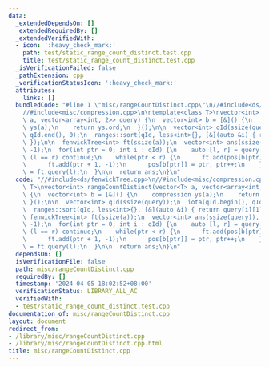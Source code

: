 ```yaml
---
data:
  _extendedDependsOn: []
  _extendedRequiredBy: []
  _extendedVerifiedWith:
  - icon: ':heavy_check_mark:'
    path: test/static_range_count_distinct.test.cpp
    title: test/static_range_count_distinct.test.cpp
  _isVerificationFailed: false
  _pathExtension: cpp
  _verificationStatusIcon: ':heavy_check_mark:'
  attributes:
    links: []
  bundledCode: "#line 1 \"misc/rangeCountDistinct.cpp\"\n//#include<ds/fenwickTree.cpp>\n\
    //#include<misc/compression.cpp>\n\ntemplate<class T>\nvector<int> rangeCountDistinct(vector<T>\
    \ a, vector<array<int, 2>> query) {\n  vector<int> b = [&]() {\n    compression\
    \ ys(a);\n    return ys.ord;\n  }();\n\n  vector<int> qId(ssize(query));\n  iota(qId.begin(),\
    \ qId.end(), 0);\n  ranges::sort(qId, less<int>{}, [&](auto &i) { return query[i][1];\
    \ });\n\n  fenwickTree<int> ft(ssize(a));\n  vector<int> ans(ssize(query)), pos(ssize(b),\
    \ -1);\n  for(int ptr = 0; int i : qId) {\n    auto [l, r] = query[i];\n    if\
    \ (l == r) continue;\n    while(ptr < r) {\n      ft.add(pos[b[ptr]] + 1, 1);\n\
    \      ft.add(ptr + 1, -1);\n      pos[b[ptr]] = ptr, ptr++;\n    }\n    ans[i]\
    \ = ft.query(l);\n  }\n\n  return ans;\n}\n"
  code: "//#include<ds/fenwickTree.cpp>\n//#include<misc/compression.cpp>\n\ntemplate<class\
    \ T>\nvector<int> rangeCountDistinct(vector<T> a, vector<array<int, 2>> query)\
    \ {\n  vector<int> b = [&]() {\n    compression ys(a);\n    return ys.ord;\n \
    \ }();\n\n  vector<int> qId(ssize(query));\n  iota(qId.begin(), qId.end(), 0);\n\
    \  ranges::sort(qId, less<int>{}, [&](auto &i) { return query[i][1]; });\n\n \
    \ fenwickTree<int> ft(ssize(a));\n  vector<int> ans(ssize(query)), pos(ssize(b),\
    \ -1);\n  for(int ptr = 0; int i : qId) {\n    auto [l, r] = query[i];\n    if\
    \ (l == r) continue;\n    while(ptr < r) {\n      ft.add(pos[b[ptr]] + 1, 1);\n\
    \      ft.add(ptr + 1, -1);\n      pos[b[ptr]] = ptr, ptr++;\n    }\n    ans[i]\
    \ = ft.query(l);\n  }\n\n  return ans;\n}\n"
  dependsOn: []
  isVerificationFile: false
  path: misc/rangeCountDistinct.cpp
  requiredBy: []
  timestamp: '2024-04-05 18:02:52+08:00'
  verificationStatus: LIBRARY_ALL_AC
  verifiedWith:
  - test/static_range_count_distinct.test.cpp
documentation_of: misc/rangeCountDistinct.cpp
layout: document
redirect_from:
- /library/misc/rangeCountDistinct.cpp
- /library/misc/rangeCountDistinct.cpp.html
title: misc/rangeCountDistinct.cpp
---
```

